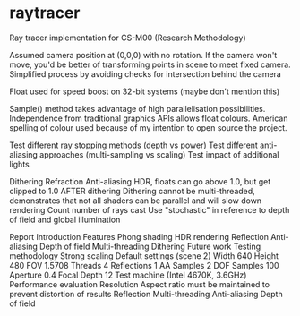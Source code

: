 raytracer
=========

Ray tracer implementation for CS-M00 (Research Methodology)

Assumed camera position at (0,0,0) with no rotation.
If the camera won't move, you'd be better of transforming points in scene to meet fixed camera.
Simplified process by avoiding checks for intersection behind the camera

Float used for speed boost on 32-bit systems (maybe don't mention this)

Sample() method takes advantage of high parallelisation possibilities.
Independence from traditional graphics APIs allows float colours.
American spelling of colour used because of my intention to open source the project.

Test different ray stopping methods (depth vs power)
Test different anti-aliasing approaches (multi-sampling vs scaling)
Test impact of additional lights

Dithering
Refraction
Anti-aliasing
HDR, floats can go above 1.0, but get clipped to 1.0 AFTER dithering
Dithering cannot be multi-threaded, demonstrates that not all shaders can be parallel and will slow down rendering
Count number of rays cast
Use "stochastic" in reference to depth of field and global illumination


Report
	Introduction
	Features
		Phong shading
		HDR rendering
		Reflection
		Anti-aliasing
		Depth of field
		Multi-threading
		Dithering
		Future work
	Testing methodology
		Strong scaling
		Default settings (scene 2)
			Width		640
			Height		480
			FOV			1.5708
			Threads		4
			Reflections	1
			AA Samples	2
			DOF Samples	100
			Aperture	0.4
			Focal Depth	12
		Test machine (Intel 4670K, 3.6GHz)
	Performance evaluation
		Resolution
			Aspect ratio must be maintained to prevent distortion of results
		Reflection
		Multi-threading
		Anti-aliasing
		Depth of field
		